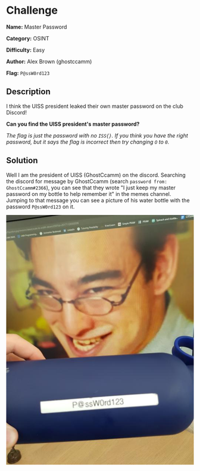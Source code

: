 # Challenge

**Name:** Master Password

**Category:** OSINT

**Difficulty:** Easy

**Author:** Alex Brown (ghostccamm)

**Flag:** `P@ssW0rd123`

## Description

I think the UISS president leaked their own master password on the club Discord!

**Can you find the UISS president's master password?**

*The flag is just the password with no `ISS{}`. If you think you have the right password, but it says the flag is incorrect then try changing `O` to `0`.*

## Solution

Well I am the president of UISS (GhostCcamm) on the discord. Searching the discord for message by GhostCcamm (search `password from: GhostCcamm#2366`), you can see that they wrote "I just keep my master password on my bottle to help remember it" in the memes channel. Jumping to that message you can see a picture of his water bottle with the password `P@ssW0rd123` on it.

![](solution/password.jpg)